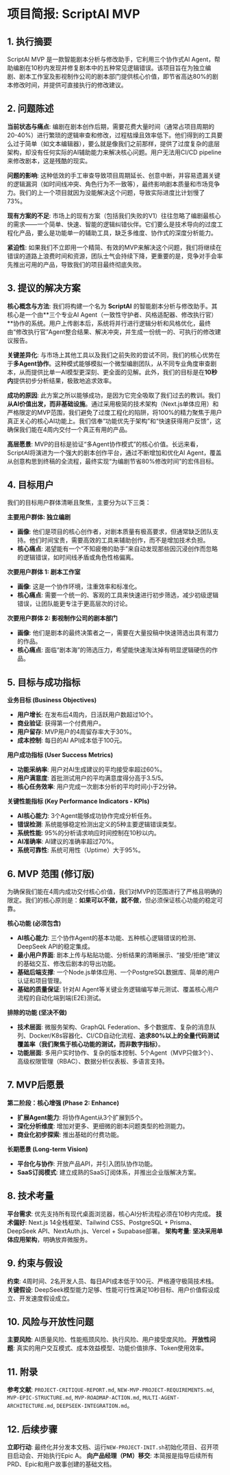 # 项目简报: ScriptAI MVP

## 1. 执行摘要
ScriptAI MVP 是一款智能剧本分析与修改助手，它利用三个协作式AI Agent，帮助编剧在10秒内发现并修复剧本中的五种常见逻辑错误。该项目旨在为独立编剧、剧本工作室及影视制作公司的剧本部门提供核心价值，即节省高达80%的剧本修改时间，并提供可直接执行的修改建议。

## 2. 问题陈述
**当前状态与痛点**: 编剧在剧本创作后期，需要花费大量时间（通常占项目周期的20-40%）进行繁琐的逻辑审查和修改，过程枯燥且效率低下。他们得到的工具要么过于简单（如文本编辑器），要么就是像我们之前那样，提供了过度复杂的底层架构，却没有任何实际的AI辅助能力来解决核心问题。用户无法用CI/CD pipeline来修改剧本，这是残酷的现实。

**问题的影响**: 这种低效的手工审查导致项目周期延长、创意中断，并容易遗漏关键的逻辑漏洞（如时间线冲突、角色行为不一致等），最终影响剧本质量和市场竞争力。我们的上一个项目就因为没能解决这个问题，导致实际进度比计划慢了73%。

**现有方案的不足**: 市场上的现有方案（包括我们失败的V1）往往忽略了编剧最核心的需求——一个简单、快速、智能的逻辑纠错伙伴。它们要么是技术导向的过度工程化产品，要么是功能单一的辅助工具，缺乏多维度、协作式的深度分析能力。

**紧迫性**: 如果我们不立即用一个精简、有效的MVP来解决这个问题，我们将继续在错误的道路上浪费时间和资源，团队士气会持续下降，更重要的是，竞争对手会率先推出可用的产品，导致我们的项目最终彻底失败。

## 3. 提议的解决方案
**核心概念与方法**: 我们将构建一个名为 **ScriptAI** 的智能剧本分析与修改助手。其核心是一个由**三个专业AI Agent（一致性守护者、风格适配器、修改执行官）**协作的系统。用户上传剧本后，系统将并行进行逻辑分析和风格优化，最终由“修改执行官”Agent整合结果、解决冲突，并生成一份统一的、可执行的修改建议报告。

**关键差异化**: 与市场上其他工具以及我们之前失败的尝试不同，我们的核心优势在于**多Agent协作**。这种模式能够模拟一个微型编剧团队，从不同专业角度审查剧本，从而提供比单一AI模型更深刻、更全面的见解。此外，我们的目标是在**10秒内**提供初步分析结果，极致地追求效率。

**成功的原因**: 此方案之所以能够成功，是因为它完全吸取了我们过去的教训。我们**从AI价值出发，而非基础设施**。通过采用极简的技术架构（Next.js单体应用）和严格限定的MVP范围，我们避免了过度工程化的陷阱，将100%的精力聚焦于用户真正关心的核心AI功能上。我们信奉“功能优先于架构”和“快速获得用户反馈”，这确保我们能在4周内交付一个真正有用的产品。

**高层愿景**: MVP的目标是验证“多Agent协作模式”的核心价值。长远来看，ScriptAI将演进为一个强大的剧本创作平台，通过不断增加和优化AI Agent，覆盖从创意构思到终稿的全流程，最终实现“为编剧节省80%修改时间”的宏伟目标。

## 4. 目标用户
我们的目标用户群体清晰且聚焦，主要分为以下三类：

**主要用户群体: 独立编剧**
* **画像**: 他们是项目的核心创作者，对剧本质量有极高要求，但通常缺乏团队支持。他们时间宝贵，需要高效的工具来辅助创作，而不是增加技术负担。
* **核心痛点**: 渴望能有一个“不知疲倦的助手”来自动发现那些因沉浸创作而忽略的逻辑错误，如时间线矛盾或角色性格偏离。

**次要用户群体 1: 剧本工作室**
* **画像**: 这是一个协作环境，注重效率和标准化。
* **核心痛点**: 需要一个统一的、客观的工具来快速进行初步筛选，减少初级逻辑错误，让团队能更专注于更高层次的讨论。

**次要用户群体 2: 影视制作公司的剧本部门**
* **画像**: 他们是剧本的最终决策者之一，需要在大量投稿中快速筛选出具有潜力的作品。
* **核心痛点**: 面临“剧本海”的筛选压力，希望能快速淘汰掉有明显逻辑硬伤的作品。

## 5. 目标与成功指标
**业务目标 (Business Objectives)**
* **用户增长**: 在发布后4周内，日活跃用户数超过10个。
* **商业验证**: 获得第一个付费用户。
* **用户留存**: MVP用户的4周留存率大于30%。
* **成本控制**: 每日的AI API成本低于100元。

**用户成功指标 (User Success Metrics)**
* **功能采纳率**: 用户对AI生成建议的平均接受率超过60%。
* **用户满意度**: 首批测试用户的平均满意度得分高于3.5/5。
* **核心任务效率**: 用户完成一次剧本分析的平均时间小于2分钟。

**关键性能指标 (Key Performance Indicators - KPIs)**
* **AI核心能力**: 3个Agent能够成功协作完成分析任务。
* **错误检测**: 系统能够稳定检测出定义的5种主要逻辑错误类型。
* **系统性能**: 95%的分析请求响应时间控制在10秒以内。
* **AI准确率**: AI建议的准确率超过70%。
* **系统可靠性**: 系统可用性（Uptime）大于95%。

## 6. MVP 范围 (修订版)
为确保我们能在4周内成功交付核心价值，我们对MVP的范围进行了严格且明确的限定。我们的核心原则是：**如果可以不做，就不做**，但必须保证核心功能的稳定可靠。

**核心功能 (必须包含)**
* **AI核心能力**: 三个协作Agent的基本功能、五种核心逻辑错误的检测、DeepSeek API的稳定集成。
* **最小用户界面**: 剧本上传与粘贴功能、分析结果的清晰展示、“接受/拒绝”建议的基础交互、修改后剧本的导出功能。
* **基础后端支撑**: 一个Node.js单体应用、一个PostgreSQL数据库、简单的用户认证和项目管理。
* **基础的质量保证**: 针对AI Agent等关键业务逻辑编写单元测试、覆盖核心用户流程的自动化端到端(E2E)测试。

**排除的功能 (坚决不做)**
* **技术层面**: 微服务架构、GraphQL Federation、多个数据库、复杂的消息队列、Docker/K8s容器化、CI/CD自动化流程、**追求80%以上的全量代码测试覆盖率（我们聚焦于核心功能的测试，而非数字指标）**。
* **功能层面**: 多用户实时协作、复杂的版本控制、5个Agent（MVP只做3个）、高级权限管理（RBAC）、数据分析仪表板、多语言支持。

## 7. MVP后愿景
**第二阶段：核心增强 (Phase 2: Enhance)**
* **扩展Agent能力**: 将协作Agent从3个扩展到5个。
* **深化分析维度**: 增加对更多、更细微的剧本问题类型的检测能力。
* **商业化初步探索**: 推出基础的付费功能。

**长期愿景 (Long-term Vision)**
* **平台化与协作**: 开放产品API，并引入团队协作功能。
* **SaaS订阅模式**: 建立成熟的SaaS订阅体系，并推出企业版解决方案。

## 8. 技术考量
**平台需求**: 优先支持所有现代桌面浏览器，核心AI分析流程必须在10秒内完成。
**技术偏好**: Next.js 14全栈框架、Tailwind CSS、PostgreSQL + Prisma、DeepSeek API、NextAuth.js、Vercel + Supabase部署。
**架构考量**: **坚决采用单体应用架构**，明确放弃微服务。

## 9. 约束与假设
**约束**: 4周时间、2名开发人员、每日API成本低于100元、严格遵守极简技术栈。
**关键假设**: DeepSeek模型能力足够、性能可行性满足10秒目标、用户价值假设成立、开发速度假设成立。

## 10. 风险与开放性问题
**主要风险**: AI质量风险、性能瓶颈风险、执行风险、用户接受度风险。
**开放性问题**: 真实的用户交互模式、成本效益模型、功能价值排序、Token使用效率。

## 11. 附录
**参考文献**: `PROJECT-CRITIQUE-REPORT.md`, `NEW-MVP-PROJECT-REQUIREMENTS.md`, `MVP-EPIC-STRUCTURE.md`, `MVP-ROADMAP-ACTION.md`, `MULTI-AGENT-ARCHITECTURE.md`, `DEEPSEEK-INTEGRATION.md`。

## 12. 后续步骤
**立即行动**: 最终化并分发本文档、运行`NEW-PROJECT-INIT.sh`初始化项目、召开项目启动会、开始执行Epic A。
**向产品经理（PM）移交**: 本简报是指导后续所有PRD、Epic和用户故事创建的基础文档。
